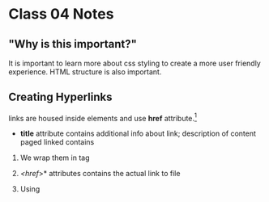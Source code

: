 # Class 04 Notes

## "Why is this important?"

It is important to learn more about css styling to create a more user friendly experience. HTML structure is also important. 

## Creating Hyperlinks 

links are housed inside **<a>** elements and use **href** attribute.[^1]

- **title** attribute contains additional info about link; description of content paged linked contains

1. We wrap them in *<a>* tag

2.  *<href*>* attributes contains the actual link to file

3.  Using *<title>* tags will help us a description to a tag, allowing for more accessability. 

## CSS Layout Positioning

Positioning allows you to take elements out of normal document flow and make them behave differently, for example, by sitting on top of one another or by always remaining in the same place inside the browser viewport.<sup>[3]</sup>

- static: default

- relative: similar to static positioning, except that once the positioned element has taken its place in the normal flow, you can then modify its final position, including making it overlap other elements on the page

- top, bottom, left and right when used with positioning specifies where to to move element.

- absolute: out of normal document flow, sits in own separate layer from everything else.

  - example uses: popup boxes, control menu, rollover panels

1. Normal flow is default css flow

2. block level elements fills space of parent element containing it  and grows along the block dimension to accommodate its content. Inline elements is just size of their content. 

3. Static positioning is default positioning for every html element. 

4. Absolute positioning is great for elements that you don't need to be fixed into the page, they are elements that sit on top of other elements. useful for popup windows etc

5. Absolute positioning fixes an element in place relative to its nearest positioned ancestor, fixed positioning usually fixes an element in place relative to the visible portion of the viewport.


## Functions- Reusable blocks of code

functions allow our code to be efficient; keeps us from having to write redundant lines of code.

parameters are values that need to be inside the function parenthesis.

- are optional

consider where variables and other things are placed

- values defined inside scope of functions can't be used outside of that function; local scope<sup>[^4]</sup>

- values defined in global scope are accessible from anywhere in the code

1. When we declare function we are creating it. When we invoke a function we are calling it. Meaning are asking it to run. 

2. Parameters are place holders that live inside the parentheses in function. Arguments are what we pass in between parenthesis when we invoke function. 


```Javascript
// 'use strict'
// //function declarations
// // declarations are run on the first of of running JS fucntions declarations HOIST
// // var gets hoisted with declarations
// //
// //global scope is what lives outside of conditionals, loops, or functions. what do any other pieces of code need to know/access
greeting();
function greeting(){
//   // local scope is what lives inside here, applies to loops, conditionals too
console.log('hello');
}

// //function expressions are not hoisted like declarations are, 
// // functions expression
let newGreeting = function(){
  console.log('new greeting');
}
 newGreeting();


//using parameters=place holders that function is going to use 
function add(a,b){
  //console.log(a+b);
  //return brings what is returned to the forefront, store in variable to access it to use it elsewhere in a code. returns are for functions. 
//anything after return will not show, returns stop functions. 
  return a+b
}
//arguments are passed in function parameters, respectively 
add(2,3)

let mySum= add(2,3)//calling function above. the return will be saved in variable of mySum;
console.log(mySum);

```

## Pair Programming 

<sup>[^5]</sup>

Learning from fellow students is a great way to get new ideas and learn. They might have solutions for things I might need help with and vice versa. We can get feedback from each other.

The job readiness is going to help me tremendously. It will help me practice my communication skills.

## Things I want to know more about

I want to know more about HTML tag organization, where elements should be placed. 


[^1]: Reference [Creating Hyperlinks](https://developer.mozilla.org/en-US/docs/Learn/HTML/Introduction_to_HTML/Creating_hyperlinks)

[^2]: Reference [Normal Flow](https://developer.mozilla.org/en-US/docs/Learn/CSS/CSS_layout/Normal_Flow)

[^3]: Reference [CSS Layout Positioning](https://developer.mozilla.org/en-US/docs/Learn/CSS/CSS_layout/Positioning)

[^4]: Reference [Functions](https://developer.mozilla.org/en-US/docs/Learn/JavaScript/Building_blocks/Functions)

[^5]: Reference[Pair Programming](https://www.codefellows.org/blog/6-reasons-for-pair-programming/)

📔[Back to Main Page](README.md)